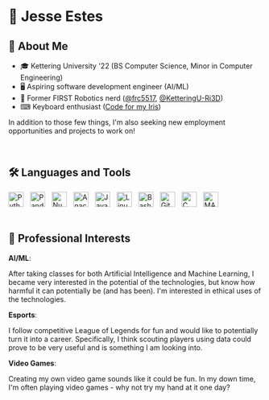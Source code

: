 # 👻 Jesse Estes 

## 🔎 About Me
- 🎓 Kettering University '22 (BS Computer Science, Minor in Computer Engineering)
- 🖥 Aspiring software development engineer (AI/ML)
- 🤖 Former FIRST Robotics nerd ([@frc5517](https://github.com/frc5517), [@KetteringU-Ri3D](https://github.com/KetteringU-Ri3D))
- ⌨ Keyboard enthusiast ([Code for my Iris](https://github.com/jestes5111/qmk_firmware/blob/master/keyboards/keebio/iris/keymaps/jestes5111))

In addition to those few things, I'm also seeking new employment opportunities and projects to work on!

<br />

## 🛠 Languages and Tools
<img align="left" alt="Python" width="30px" style="padding-right:10px;" src="https://cdn.jsdelivr.net/gh/devicons/devicon/icons/python/python-plain.svg"/>
<img align="left" alt="Pandas" width="30px" style="padding-right:10px;" src="https://cdn.jsdelivr.net/gh/devicons/devicon/icons/pandas/pandas-original.svg"/>
<img align="left" alt="NumPy" width="30px" style="padding-right:10px;" src="https://cdn.jsdelivr.net/gh/devicons/devicon/icons/numpy/numpy-original.svg"/>
<img align="left" alt="Anaconda" width="30px" style="padding-right:10px;" src="https://cdn.jsdelivr.net/gh/devicons/devicon/icons/anaconda/anaconda-original.svg"/>
<img align="left" alt="Java" width="30px" style="padding-right:10px;" src="https://cdn.jsdelivr.net/gh/devicons/devicon/icons/java/java-original.svg"/>
<img align="left" alt="Linux" width="30px" style="padding-right:10px;" src="https://cdn.jsdelivr.net/gh/devicons/devicon/icons/linux/linux-original.svg"/>
<img align="left" alt="Bash" width="30px" style="padding-right:10px;" src="https://cdn.jsdelivr.net/gh/devicons/devicon/icons/bash/bash-original.svg" />
<img align="left" alt="Git" width="30px" style="padding-right:10px;" src="https://cdn.jsdelivr.net/gh/devicons/devicon/icons/git/git-original.svg" />
<img align="left" alt="C" width="30px" style="padding-right:10px;" src="https://cdn.jsdelivr.net/gh/devicons/devicon/icons/c/c-original.svg"/>
<img align="left" alt="MATLAB" width="30px" style="padding-right:10px;" src="https://cdn.jsdelivr.net/gh/devicons/devicon/icons/matlab/matlab-original.svg"/>

<br /><br /><br />

## 💼 Professional Interests

**AI/ML**:

After taking classes for both Artificial Intelligence and Machine Learning, I became
very interested in the potential of the technologies, but know how harmful it can potentially be (and has been). 
I'm interested in ethical uses of the technologies.

**Esports**:

I follow competitive League of Legends for fun and would like to potentially
turn it into a career. Specifically, I think scouting players using data could
prove to be very useful and is something I am looking into.

**Video Games**:

Creating my own video game sounds like it could be fun. In my down time, I'm
often playing video games - why not try my hand at it one day?
